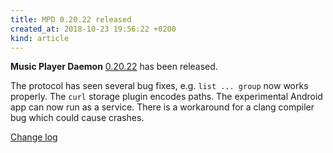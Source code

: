```yaml
---
title: MPD 0.20.22 released
created_at: 2018-10-23 19:56:22 +0200
kind: article
---
```


**Music Player Daemon**
[0.20.22](/download/mpd/0.20/mpd-0.20.22.tar.xz)
has been released.

The protocol has seen several bug fixes, e.g. `list ... group` now
works properly.  The `curl` storage plugin encodes paths.  The
experimental Android app can now run as a service.  There is a
workaround for a clang compiler bug which could cause crashes.

[Change log](https://raw.githubusercontent.com/MusicPlayerDaemon/MPD/v0.20.22/NEWS)
